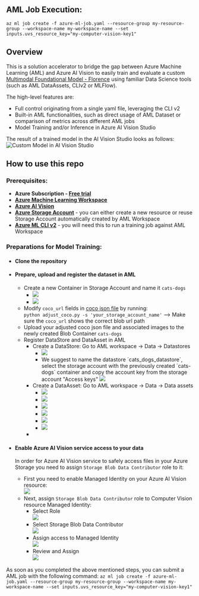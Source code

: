 ## AML Job Execution:
```az ml job create -f azure-ml-job.yaml --resource-group my-resource-group --workspace-name my-workspace-name --set inputs.uvs_resource_key="my-computer-vision-key1"```

## Overview
This is a solution accelerator to bridge the gap between Azure Machine Learning (AML) and Azure AI Vision to easily train and evaluate a custom [Multimodal Foundational Model - Florence](https://azure.microsoft.com/en-us/blog/announcing-a-renaissance-in-computer-vision-ai-with-microsofts-florence-foundation-model/) using familiar Data Science tools (such as AML DataAssets, CLIv2 or MLFlow).

The high-level features are: 
- Full control originating from a single yaml file, leveraging the CLI v2
- Built-in AML functionalities, such as direct usage of AML Dataset or comparison of metrics across different AML jobs
- Model Training and/or Inference in Azure AI Vision Studio

The result of a trained model in the AI Vision Studio looks as follows:
![Custom Model in AI Vision Studio](docs/image-16.png)


## How to use this repo
### Prerequisites:
- **Azure Subscription - [Free trial](https://azure.microsoft.com/en-in/free/)**
- **[Azure Machine Learning Workspace](https://learn.microsoft.com/en-us/azure/machine-learning/quickstart-create-resources?view=azureml-api-2)**
- **[Azure AI Vision](https://azure.microsoft.com/en-us/products/ai-services/ai-vision/)**
- **[Azure Storage Account](https://learn.microsoft.com/en-us/azure/storage/common/storage-account-create?tabs=azure-portal)** - you can either create a new resource or reuse Storage Account automatically created by AML Workspace
- **[Azure ML CLI v2](https://learn.microsoft.com/en-us/azure/machine-learning/how-to-configure-cli?view=azureml-api-2&tabs=public)** - you will need this to run a training job against AML Workspace

### Preparations for Model Training:
- #### Clone the repository
- #### Prepare, upload and register the dataset in AML
  - Create a new Container in Storage Account and name it `cats-dogs`
    - ![](docs/image-6.png)
    - ![](docs/image-7.png)
  - Modify `coco_url` fields in [coco json file](aml-pipeline/data/cats_dogs/coco_info.json) by running:   
    ```python adjust_coco.py -s 'your_storage_account_name'``` --> Make sure the `coco_url` shows the correct blob url path
  - Upload your adjusted coco json file and associated images to the newly created Blob Container `cats-dogs`   
  - Register DataStore and DataAsset in AML
    - Create a DataStore: Go to AML workspace -> Data -> Datastores
      - ![](docs/image-8.png)
      - We suggest to name the datastore ´cats_dogs_datastore´, select the storage account with the previously created ´cats-dogs´ container and copy the account key from the storage account "Access keys" 
        ![](docs/image-9.png)
    - Create a DataAsset: Go to AML workspace -> Data -> Data assets
      - ![](docs/image-10.png)
      - ![](docs/image-11.png)
      - ![](docs/image-12.png)
      - ![](docs/image-13.png)
      - ![](docs/image-14.png)
      - ![](docs/image-15.png)
    - 

- #### Enable Azure AI Vision service access to your data  
  In order for Azure AI Vision service to safely access files in your Azure Storage you need to assign `Storage Blob Data Contributor` role to it:
  - First you need to enable Managed Identity on your Azure AI Vision resource:  
    ![](docs/image-1.png)
  - Next, assign `Storage Blob Data Contributor` role to Computer Vision resource Managed Identity:
    - Select Role   
      ![](docs/image-2.png)
    - Select Storage Blob Data Contributor   
      ![](docs/image-3.png)
    - Assign access to Managed Identity   
      ![](docs/image-4.png)
    - Review and Assign   
      ![](docs/image-5.png)

As soon as you completed the above mentioned steps, you can submit a AML job with the following command:
```az ml job create -f azure-ml-job.yaml --resource-group my-resource-group --workspace-name my-workspace-name --set inputs.uvs_resource_key="my-computer-vision-key1"```
